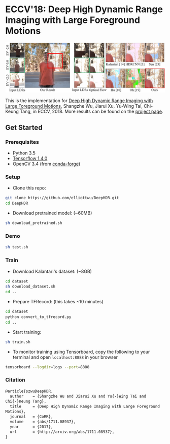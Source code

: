 # ECCV'18: Deep High Dynamic Range Imaging with Large Foreground Motions
<img src="./img/hdr_teaser.jpg" width="600">

This is the implementation for [Deep High Dynamic Range Imaging with Large Foreground Motions](https://arxiv.org/abs/1711.08937), Shangzhe Wu, Jiarui Xu, Yu-Wing Tai, Chi-Keung Tang, in ECCV, 2018. More results can be found on the [project page](https://elliottwu.com/projects/hdr/). 

## Get Started
### Prerequisites
- Python 3.5
- [Tensorflow 1.4.0](https://github.com/tensorflow/tensorflow/tree/r1.4)
- OpenCV 3.4 (from [conda-forge](https://anaconda.org/conda-forge/opencv))

### Setup
- Clone this repo: 
```bash
git clone https://github.com/elliottwu/DeepHDR.git
cd DeepHDR
```

- Download pretrained model: (~60MB)
```bash
sh download_pretrained.sh
```

### Demo
```bash
sh test.sh
```

### Train
- Download Kalantari's dataset: (~8GB)
```bash
cd dataset
sh download_dataset.sh
cd ..
```
- Prepare TFRecord: (this takes ~10 minutes)
```bash
cd dataset
python convert_to_tfrecord.py
cd ..
```
- Start training: 
```bash
sh train.sh
```
- To monitor training using Tensorboard, copy the following to your terminal and open `localhost:8888` in your browser
```bash
tensorboard --logdir=logs --port=8888
```

### Citation
```
@article{szwuDeepHDR,
  author    = {Shangzhe Wu and Jiarui Xu and Yu{-}Wing Tai and Chi{-}Keung Tang},
  title     = {Deep High Dynamic Range Imaging with Large Foreground Motions},
  journal   = {CoRR},
  volume    = {abs/1711.08937},
  year      = {2017},
  url       = {http://arxiv.org/abs/1711.08937},
}
```
